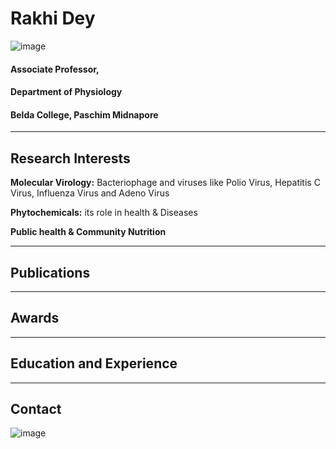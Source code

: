 # Rakhi Dey

![image](https://github.com/RakhiRDS/RakhiRDS.github.io/assets/171532751/c6650620-18c7-4ce9-82b7-93a703eba755)

#### Associate Professor,
#### Department of Physiology
#### Belda College, Paschim Midnapore

------------------------------

## **Research Interests**
**Molecular Virology:** Bacteriophage and viruses like Polio Virus, Hepatitis C Virus, Influenza Virus and Adeno Virus

**Phytochemicals:** its role in health & Diseases

**Public health & Community Nutrition**

------------------------------
## **Publications**



------------------------------
## **Awards**





-----------------------------

## **Education and Experience**


-----------------------------

## **Contact**
![image](https://github.com/RakhiRDS/RakhiRDS.github.io/assets/171532751/b6f6f55a-fe5a-4a27-a9fd-ea68008efedb)

